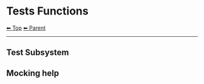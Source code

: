 # Tests Functions

<!-- TEMPLATE header 2 -->
[⬅ Top](index.md) [⬅ Parent ](../index.md)
<hr />






## Test Subsystem




## Mocking help



